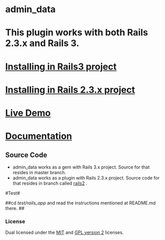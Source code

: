 # admin_data #

# This plugin works with both Rails 2.3.x and Rails 3. #

# [Installing in Rails3 project](https://github.com/neerajdotname/admin_data/wiki/Installation-and-Usage-information-for-a-Rails-3-application) #
# [Installing in Rails 2.3.x project](https://github.com/neerajdotname/admin_data/wiki/Installation-and-Usage-information-for-a-Rails-2.3.x-application) #

# [Live Demo](http://admin-data-test.heroku.com/admin_data) #

# [Documentation](http://github.com/neerajdotname/admin_data/wiki) #

## Source Code ##
* admin_data works as a gem with Rails 3.x project. Source for that resides in master branch.
* admin_data works as a plugin with Rails 2.3.x project. Source code for that resides in branch called [rails2](https://github.com/neerajdotname/admin_data/tree/rails2) .

#Test#

##cd _test/rails_app_ and read the instructions mentioned at README.md there. ##


### License ###

Dual licensed under the [MIT](http://github.com/jquery/jquery/blob/master/MIT-LICENSE.txt) and [GPL version 2](http://github.com/jquery/jquery/blob/master/GPL-LICENSE.txt) licenses.
